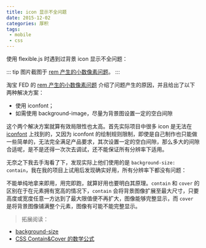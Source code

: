 ```yaml
---
title: icon 显示不全问题
date: 2015-12-02
categories: 厚积
tags:
 - mobile
 - css
---
```


使用 flexible.js 时遇到过背景 icon 显示不全问题：
<!-- more -->

::: tip
图片截图于 [rem 产生的小数像素问题]。
:::

<Picture name="0.png"></Picture>

淘宝 FED 的 [rem 产生的小数像素问题] 介绍了问题产生的原因，并且给出了以下两种解决方案：
- 使用 iconfont；
- 如需使用 background-image，尽量为背景图设置一定的空白间隙

这个两个解决方案就算有效局限性也太高。首先实际项目中很多 icon 是无法在 [iconfont] 上找到的，又因为 iconfont 的绘制规则限制，即使是自己制作也只能做一些简单的，无法完全满足产品要求，其次设置一定的空白间隙，那么多大的间隙合适呢，是不是还得一次次去调试，还不能保证所有分辨率下适用。

无奈之下我去手淘看了下，发现实际上他们使用的是 `background-size: contain`，我在我的项目上试用后发现确实好用，所有分辨率下都没有问题：
<Picture name="1.png"></Picture>

不能单纯地拿来即用，用完即跑，就算好用也要明白其原理。``contain`` 和 ``cover`` 的区别在于在元素拥有宽高的情况下，`contain` 会将背景图像扩展至最大尺寸，只要高度或宽度任意一方达到了最大限值便不再扩大，图像能够完整显示，而 `cover` 是将背景图像铺满整个元素，图像有可能不能完整显示。

>拓展阅读：
- [background-size]
- [CSS Contain&Cover 的数学公式]

[rem 产生的小数像素问题]:https://fed.taobao.org/blog/2015/11/05/mobile-rem-problem/
[iconfont]:http://www.iconfont.cn/
[CSS Contain&Cover 的数学公式]:https://github.com/riskers/blog/issues/10
[background-size]: https://developer.mozilla.org/zh-CN/docs/Web/CSS/background-size